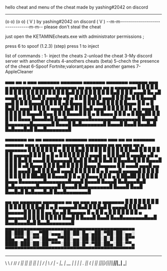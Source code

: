 hello cheat and menu of the cheat made by yashing#2042 on discord  

  ___                                ___  
 (o o)                              (o o) 
(  V  ) by yashing#2042 on discord (  V  )
--m-m--------------------------------m-m-- please don't steal the cheat 

just open the KETAMINEcheats.exe with administrator permissions ;

press 6 to spoof (1.2.3) (step)
press 1 to inject 



list of commands :
1- inject the cheats
2-unload the cheat
3-My discord server with another cheats
4-anothers cheats (beta)
5-chech the presence of the cheat
6-Spoof Fortnite;valorant;apex and another games 
7- AppleCleaner

 ▄▄▄ ▄▄    ▄     ▄▄▄ ▄▄▄▄▄▄▄ ▄▄▄▄▄▄▄ ▄▄▄▄▄▄▄ ▄▄▄▄▄▄▄ ▄▄▄▄▄▄     ▄▄▄   ▄ ▄▄▄▄▄▄▄ ▄▄▄▄▄▄▄ ▄▄▄▄▄▄▄ ▄▄   ▄▄ ▄▄▄ ▄▄    ▄ ▄▄▄▄▄▄▄ 
█   █  █  █ █   █   █       █       █       █       █      █   █   █ █ █       █       █       █  █▄█  █   █  █  █ █       █
█   █   █▄█ █   █   █    ▄▄▄█       █▄     ▄█    ▄▄▄█  ▄    █  █   █▄█ █    ▄▄▄█▄     ▄█   ▄   █       █   █   █▄█ █    ▄▄▄█
█   █       █▄  █   █   █▄▄▄█     ▄▄█ █   █ █   █▄▄▄█ █ █   █  █      ▄█   █▄▄▄  █   █ █  █▄█  █       █   █       █   █▄▄▄ 
█   █  ▄    █ █▄█   █    ▄▄▄█    █    █   █ █    ▄▄▄█ █▄█   █  █     █▄█    ▄▄▄█ █   █ █       █       █   █  ▄    █    ▄▄▄█
█   █ █ █   █       █   █▄▄▄█    █▄▄  █   █ █   █▄▄▄█       █  █    ▄  █   █▄▄▄  █   █ █   ▄   █ ██▄██ █   █ █ █   █   █▄▄▄ 
█▄▄▄█▄█  █▄▄█▄▄▄▄▄▄▄█▄▄▄▄▄▄▄█▄▄▄▄▄▄▄█ █▄▄▄█ █▄▄▄▄▄▄▄█▄▄▄▄▄▄█   █▄▄▄█ █▄█▄▄▄▄▄▄▄█ █▄▄▄█ █▄▄█ █▄▄█▄█   █▄█▄▄▄█▄█  █▄▄█▄▄▄▄▄▄▄█


 ▄▄▄▄▄▄▄ ▄▄   ▄▄ ▄▄▄▄▄▄▄ ▄▄▄▄▄▄▄ ▄▄▄▄▄▄   ▄▄▄ ▄▄   ▄▄ ▄▄▄▄▄▄▄ ▄▄▄▄▄▄     ▄▄▄   ▄ ▄▄▄▄▄▄▄ ▄▄▄▄▄▄▄ ▄▄▄▄▄▄▄ ▄▄   ▄▄ ▄▄▄ ▄▄    ▄ ▄▄▄▄▄▄▄ 
█       █  █ █  █       █       █   ▄  █ █   █  █▄█  █       █      █   █   █ █ █       █       █       █  █▄█  █   █  █  █ █       █
█  ▄▄▄▄▄█  █ █  █    ▄  █    ▄  █  █ █ █ █   █       █    ▄▄▄█  ▄    █  █   █▄█ █    ▄▄▄█▄     ▄█   ▄   █       █   █   █▄█ █    ▄▄▄█
█ █▄▄▄▄▄█  █▄█  █   █▄█ █   █▄█ █   █▄▄█▄█   █       █   █▄▄▄█ █ █   █  █      ▄█   █▄▄▄  █   █ █  █▄█  █       █   █       █   █▄▄▄ 
█▄▄▄▄▄  █       █    ▄▄▄█    ▄▄▄█    ▄▄  █   █       █    ▄▄▄█ █▄█   █  █     █▄█    ▄▄▄█ █   █ █       █       █   █  ▄    █    ▄▄▄█
 ▄▄▄▄▄█ █       █   █   █   █   █   █  █ █   █ ██▄██ █   █▄▄▄█       █  █    ▄  █   █▄▄▄  █   █ █   ▄   █ ██▄██ █   █ █ █   █   █▄▄▄ 
█▄▄▄▄▄▄▄█▄▄▄▄▄▄▄█▄▄▄█   █▄▄▄█   █▄▄▄█  █▄█▄▄▄█▄█   █▄█▄▄▄▄▄▄▄█▄▄▄▄▄▄█   █▄▄▄█ █▄█▄▄▄▄▄▄▄█ █▄▄▄█ █▄▄█ █▄▄█▄█   █▄█▄▄▄█▄█  █▄▄█▄▄▄▄▄▄▄█

 ▄▄   ▄▄ ▄▄▄▄▄▄▄ ▄▄▄▄▄▄▄ ▄▄   ▄▄ ▄▄▄ ▄▄    ▄ ▄▄▄▄▄▄▄ 
█  █ █  █       █       █  █ █  █   █  █  █ █       █
█  █▄█  █   ▄   █  ▄▄▄▄▄█  █▄█  █   █   █▄█ █   ▄▄▄▄█
█       █  █▄█  █ █▄▄▄▄▄█       █   █       █  █  ▄▄ 
█▄     ▄█       █▄▄▄▄▄  █   ▄   █   █  ▄    █  █ █  █
  █   █ █   ▄   █▄▄▄▄▄█ █  █ █  █   █ █ █   █  █▄▄█ █
  █▄▄▄█ █▄▄█ █▄▄█▄▄▄▄▄▄▄█▄▄█ █▄▄█▄▄▄█▄█  █▄▄█▄▄▄▄▄▄▄█
▄▄▄▄▄▄▄▄▄▄▄▄▄▄▄▄▄▄▄▄▄▄▄▄▄▄▄▄▄▄▄▄▄▄▄▄▄▄▄▄▄▄
██░███░█░▄▄▀██░▄▄▄░██░██░█▄░▄██░▀██░██░▄▄░
██▄▀▀▀▄█░▀▀░██▄▄▄▀▀██░▄▄░██░███░█░█░██░█▀▀
████░███░██░██░▀▀▀░██░██░█▀░▀██░██▄░██░▀▀▄
▀▀▀▀▀▀▀▀▀▀▀▀▀▀▀▀▀▀▀▀▀▀▀▀▀▀▀▀▀▀▀▀▀▀▀▀▀▀▀▀▀▀
__   __ ___  ___  _  _  ___  _  _   ___ 
\ \ / //   \/ __|| || ||_ _|| \| | / __|
 \   / | - |\__ \| __ | | | | .  || (_ |
  |_|  |_|_||___/|_||_||___||_|\_| \___|
